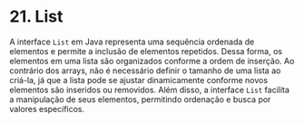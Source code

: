 # 21. List

A interface `List` em Java representa uma sequência ordenada de elementos e permite a inclusão de elementos repetidos. Dessa forma, os elementos em uma lista são organizados conforme a ordem de inserção. Ao contrário dos arrays, não é necessário definir o tamanho de uma lista ao criá-la, já que a lista pode se ajustar dinamicamente conforme novos elementos são inseridos ou removidos. Além disso, a interface `List` facilita a manipulação de seus elementos, permitindo ordenação e busca por valores específicos.